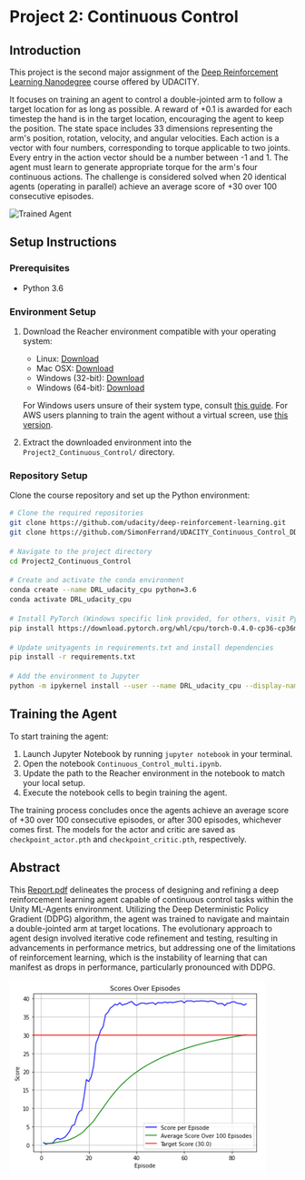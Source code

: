 # Project 2: Continuous Control

## Introduction

This project is the second major assignment of the [Deep Reinforcement Learning Nanodegree](https://www.udacity.com/course/deep-reinforcement-learning-nanodegree--nd893) course offered by UDACITY.

It focuses on training an agent to control a double-jointed arm to follow a target location for as long as possible. A reward of +0.1 is awarded for each timestep the hand is in the target location, encouraging the agent to keep the position. The state space includes 33 dimensions representing the arm's position, rotation, velocity, and angular velocities. Each action is a vector with four numbers, corresponding to torque applicable to two joints. Every entry in the action vector should be a number between -1 and 1. 
The agent must learn to generate appropriate torque for the arm's four continuous actions. 
The challenge is considered solved when 20 identical agents (operating in parallel) achieve an average score of +30 over 100 consecutive episodes.

![Trained Agent](https://video.udacity-data.com/topher/2018/June/5b1ea778_reacher/reacher.gif "Trained Agent")

## Setup Instructions

### Prerequisites

- Python 3.6

### Environment Setup

1. Download the Reacher environment compatible with your operating system:
   - Linux: [Download](https://s3-us-west-1.amazonaws.com/udacity-drlnd/P2/Reacher/Reacher_Linux.zip)
   - Mac OSX: [Download](https://s3-us-west-1.amazonaws.com/udacity-drlnd/P2/Reacher/Reacher.app.zip)
   - Windows (32-bit): [Download](https://s3-us-west-1.amazonaws.com/udacity-drlnd/P2/Reacher/Reacher_Windows_x86.zip)
   - Windows (64-bit): [Download](https://s3-us-west-1.amazonaws.com/udacity-drlnd/P2/Reacher/Reacher_Windows_x86_64.zip)
   
   For Windows users unsure of their system type, consult [this guide](https://support.microsoft.com/en-us/help/827218/how-to-determine-whether-a-computer-is-running-a-32-bit-version-or-64). For AWS users planning to train the agent without a virtual screen, use [this version](https://s3-us-west-1.amazonaws.com/udacity-drlnd/P2/Reacher/Reacher_Linux_NoVis.zip).

2. Extract the downloaded environment into the `Project2_Continuous_Control/` directory.

### Repository Setup

Clone the course repository and set up the Python environment:

```bash
# Clone the required repositories
git clone https://github.com/udacity/deep-reinforcement-learning.git
git clone https://github.com/SimonFerrand/UDACITY_Continuous_Control_DDPG/Project2_Continuous_Control.git

# Navigate to the project directory
cd Project2_Continuous_Control

# Create and activate the conda environment
conda create --name DRL_udacity_cpu python=3.6
conda activate DRL_udacity_cpu

# Install PyTorch (Windows specific link provided, for others, visit PyTorch's previous versions page)
pip install https://download.pytorch.org/whl/cpu/torch-0.4.0-cp36-cp36m-win_amd64.whl

# Update unityagents in requirements.txt and install dependencies
pip install -r requirements.txt

# Add the environment to Jupyter
python -m ipykernel install --user --name DRL_udacity_cpu --display-name "Python 3.6 (DRL_udacity_cpu)"
```

## Training the Agent

To start training the agent:

1. Launch Jupyter Notebook by running `jupyter notebook` in your terminal.
2. Open the notebook `Continuous_Control_multi.ipynb`.
3. Update the path to the Reacher environment in the notebook to match your local setup.
4. Execute the notebook cells to begin training the agent.

The training process concludes once the agents achieve an average score of +30 over 100 consecutive episodes, or after 300 episodes, whichever comes first. The models for the actor and critic are saved as `checkpoint_actor.pth` and `checkpoint_critic.pth`, respectively.

## Abstract

This [Report.pdf](./Report.pdf) delineates the process of designing and refining a deep reinforcement learning agent capable of continuous control tasks within the Unity ML-Agents environment. Utilizing the Deep Deterministic Policy Gradient (DDPG) algorithm, the agent was trained to navigate and maintain a double-jointed arm at target locations. 
The evolutionary approach to agent design involved iterative code refinement and testing, resulting in advancements in performance metrics, but addressing one of the limitations of reinforcement learning, which is the instability of learning that can manifest as drops in performance, particularly pronounced with DDPG.

![DDPG Score](./solved_plot.png)
